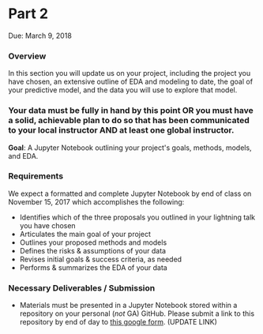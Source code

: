 # Part 2

Due: March 9, 2018

### Overview

In this section you will update us on your project, including the project you have chosen, an extensive outline of EDA and modeling to date, the goal of your predictive model, and the data you will use to explore that model. 

### Your data must be fully in hand by this point OR you must have a solid, achievable plan to do so that has been communicated to your local instructor AND at least one global instructor. 

**Goal**: A Jupyter Notebook outlining your project's goals, methods, models, and EDA.

### Requirements

We expect a formatted and complete Jupyter Notebook by end of class on November 15, 2017 which accomplishes the following:

- Identifies which of the three proposals you outlined in your lightning talk you have chosen
- Articulates the main goal of your project
- Outlines your proposed methods and models
- Defines the risks & assumptions of your data 
- Revises initial goals & success criteria, as needed
- Performs & summarizes the EDA of your data

### Necessary Deliverables / Submission

 - Materials must be presented in a Jupyter Notebook stored within a repository on your personal (*not* GA) GitHub. Please submit a link to this repository by end of day to [this google form](https://goo.gl/forms/W4cU06SjDmX1MMnd2). (UPDATE LINK)

